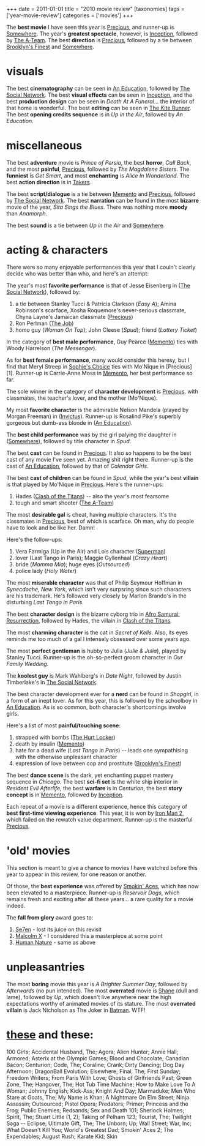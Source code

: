 +++
date = 2011-01-01
title = "2010 movie review"
[taxonomies]
tags = ['year-movie-review']
categories = ['movies']
+++

The **best movie** I have seen this year is [Precious], and runner-up is
[Somewhere]. The year's **greatest spectacle**, however, is
[Inception], followed by [The A-Team]. The best **direction** is
[Precious], followed by a tie between [Brooklyn's Finest][Inception]
and [Somewhere].

visuals
=======

The best **cinematography** can be seen in [An Education], followed by
[The Social Network]. The best **visual effects** can be seen in
[Inception], and the best **production design** can be seen in *Death At
A Funeral*... the interior of that home is wonderful. The best
**editing** can be seen in [The Kite Runner][Inception]. The best
**opening credits sequence** is in *Up in the Air*, followed by *An
Education*.

miscellaneous
=============

The best **adventure** movie is *Prince of Persia*, the best **horror**,
*Call Back*, and the most **painful**, [Precious], followed by *The
Magdalene Sisters*. The **funniest** is *Get Smart*, and most
**enchanting** is *Alice In Wonderland*. The best **action direction**
is in [Takers][Inception].

The best **script/dialogue** is a tie between [Memento] and [Precious],
followed by [The Social Network]. The best **narration** can be found in
the most **bizarre** movie of the year, *Sita Sings the Blues*. There
was nothing more **moody** than *Anamorph*.

The best **sound** is a tie between *Up in the Air* and [Somewhere].

acting & characters
===================

There were so many enjoyable performances this year that I couln't
clearly decide who was better than who, and here's an attempt:

The year's most **favorite performance** is that of Jesse Eisenberg in
([The Social Network]), followed by:

1.  a tie between Stanley Tucci & Patricia Clarkson (*Easy A*); Amina
    Robinson's scarface, Xosha Roquemore's never-serious classmate,
    Chyna Layne's Jamaican classmate ([Precious])
2.  Ron Perlman ([The Job])
3.  homo guy (*Woman On Top*); John Cleese (*Spud*); friend (*Lottery
    Ticket*)

In the category of **best male performance**, Guy Pearce ([Memento])
ties with Woody Harrelson (*The Messenger*).

As for **best female performance**, many would consider this heresy, but
I find that Meryl Streep in [Sophie's Choice][The Job] ties with
Mo'Nique in [Precious][1]. Runner-up is Carrie-Anne Moss in
[Memento], her best performance so far.

The sole winner in the category of **character development** is
[Precious], with classmates, the teacher's lover, and the mother
(Mo'Nique).

My most **favorite character** is the admirable Nelson Mandela (played
by Morgan Freeman) in ([Invictus][The Job]). Runner-up is Rosalind
Pike's superbly gorgeous but dumb-ass blonde in ([An Education]).

The **best child performance** was by the girl palying the daughter in
([Somewhere]), followed by title character in *Spud*.

The best **cast** can be found in [Precious]. It also so happens to be
the best cast of any movie I've seen yet. Amazing shit right there.
Runner-up is the cast of [An Education], followed by that of *Calendar
Girls*.

The best **cast of children** can be found in *Spud*, while the year's
best **villain** is that played by Mo'Nique in [Precious]. Here's the
runner-ups:

1.  Hades ([Clash of the Titans]) -- also the year's most fearsome
2.  tough and smart shooter ([The A-Team])

The most **desirable gal** is cheat, having multiple characters. It's
the classmates in [Precious], best of which is scarface. Oh man, why do
people have to look and be like her. Damn!

Here's the follow-ups:

1.  Vera Farmiga (Up in the Air) and Lois character
    ([Superman][Inception])
2.  lover (Last Tango in Paris); Maggie Gyllenhaal (*Crazy Heart*)
3.  bride (*Mamma Mia*); huge eyes (*Outsourced*)
4.  police lady (*Holy Water*)

The most **miserable character** was that of Philip Seymour Hoffman in
*Synecdoche, New York*, which isn't very surpsring since such
characters are his trademark. He's followed very closely by Marlon
Brando's in the disturbing *Last Tango in Paris*.

The best **character design** is the bizarre cyborg trio in [Afro
Samurai: Resurrection], followed by Hades, the villain in [Clash of the
Titans].

The most **charming character** is the cat in *Secret of Kells*. Also,
its eyes reminds me too much of a gal I intensely obsessed over some
years ago.

The most **perfect gentleman** is hubby to Julia (*Julie & Julia*),
played by Stanley Tucci. Runner-up is the oh-so-perfect groom character
in *Our Family Wedding*.

The **koolest guy** is Mark Wahlberg's in *Date Night*, followed by
Justin Timberlake's in [The Social Network].

The best character development ever for a **nerd** can be found in
*Shopgirl*, in a form of an inept lover. As for this year, this is
followed by the schoolboy in [An Education]. As is so common, both
character's shortcomings involve girls.

Here's a list of most **painful/touching scene**:

1.  strapped with bombs ([The Hurt Locker][An Education])
2.  death by insulin ([Memento])
3.  hate for a dead wife (*Last Tango in Paris*) -- leads one
    sympathising with the otherwise unpleasant character
4.  expression of love between cop and prostitute ([Brooklyn's
    Finest][Inception])

The best **dance scene** is the dark, yet enchanting puppet mastery
sequence in *Chicago*. The best **sci-fi set** is the white ship
interior in *Resident Evil Afterlife*, the best **warfare** is in
*Centurion*, the best **story concept** is in [Memento], followed by
[Inception].

Each repeat of a movie is a different experience, hence this category of
**best first-time viewing experience**. This year, it is won by [Iron
Man 2], which failed on the rewatch value department. Runner-up is the
masterful [Precious].

'old' movies
==============

This section is meant to give a chance to movies I have watched before
this year to appear in this review, for one reason or another.

Of those, the **best experience** was offered by [Smokin' Aces], which
has now been elevated to a masterpiece. Runner-up is *Reservoir Dogs*,
which remains fresh and exciting after all these years... a rare
quality for a movie indeed.

The **fall from glory** award goes to:

1.  [Se7en] - lost its juice on this revisit
2.  [Malcolm X][The Job] - I considered this a masterpiece at some point
3.  [Human Nature][Inception] - same as above

unpleasantries
==============

The most **boring** movie this year is *A Brighter Summer Day*, followed
by *Afterwards* (no pun intended). The most **overrated** movie is
[Shane][Inception] (dull and lame), followed by *Up*, which doesn't
live anywhere near the high expectations worthy of animated movies of
its stature. The most **overrated villain** is Jack Nicholson as The
Joker in [Batman][Inception]. WTF!

[these] and these:
==================

100 Girls; Accidental Husband, The; Agora; Alien Hunter; Annie Hall;
Armored; Asterix at the Olympic Games; Blood and Chocolate; Canadian
Bacon; Centurion; Code, The; Coraline; Crank; Dirty Dancing; Dog Day
Afternoon; DragonBall Evolution; Elsewhere; Final, The; First Sunday;
Freedom Writers; From Paris With Love; Ghosts of Girlfriends Past; Green
Zone, The; Hangover, The; Hot Tub Time Machine; How to Make Love To A
Woman; Johnny English; Kick-Ass; Knight And Day; Marmaduke; Men Who
Stare at Goats, The; My Name is Khan; A Nightmare On Elm Street; Ninja
Assassin; Outsourced; Pistol Opera; Predators; Primer; Princess and the
Frog; Public Enemies; Redsands; Sex and Death 101; Sherlock Holmes;
Spirit, The; Stuart Little (1, 2); Taking of Pelham 123; Tourist, The;
Twilight Saga -- Eclipse; Ultimate Gift, The; The Unborn; Up; Wall
Street; War, Inc; What Doesn't Kill You; World's Greatest Dad;
Smokin' Aces 2; The Expendables; August Rush; Karate Kid; Skin

  [Precious]: http://tshepang.net/precious-2009
  [Somewhere]: http://tshepang.net/somewhere-2010
  [Inception]: http://tshepang.net/many-many-recent-movies
  [The A-Team]: http://tshepang.net/recent-movies-2010-09-15
  [An Education]: http://tshepang.net/recent-movies-2010-05-06
  [The Social Network]: http://tshepang.net/the-social-network-2010
  [Memento]: http://tshepang.net/memento-2000
  [The Job]: http://tshepang.net/recent-movies-2010-11-19
  [Clash of the Titans]: http://tshepang.net/clash-of-the-titans-2010
  [Afro Samurai: Resurrection]: http://tshepang.net/afro-samurai-resurrection-2009
  [Iron Man 2]: http://tshepang.net/iron-man-2
  [Smokin' Aces]: http://tshepang.net/smokin-aces-2006
  [Se7en]: http://tshepang.net/se7en-1995
  [these]: http://tshepang.net/tags/2010-movie/
